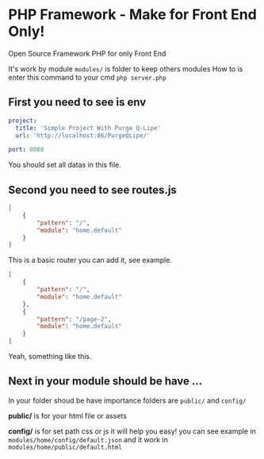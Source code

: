 # PHP Framework - Make for Front End Only!
 Open Source Framework PHP for only Front End
 
 It's work by module `modules/` is folder to keep others modules 
 How to is enter this command to your cmd `php server.php`

## First you need to see is env
```yaml
project:
  title: 'Simple Project With Purge Q-Lipe'
  url: 'http://localhost:86/PurgeQLipe/'

port: 8080
```
You should set all datas in this file.

## Second you need to see routes.js
```json
[
    {
        "pattern": "/",
        "module": "home.default"
    }
]
```
This is a basic router you can add it, see example.
```json
[
    {
        "pattern": "/",
        "module": "home.default"
    },
    {
        "pattern": "/page-2",
        "module": "home.default"
    }
]
```
Yeah, something like this.


## Next in your module should be have ...
In your folder shoud be have importance folders are `public/` and `config/`

__public/__ is for your html file or assets

__config/__ is for set path css or js it will help you easy! you can see example in `modules/home/config/default.json` and it work in `modules/home/public/default.html`
